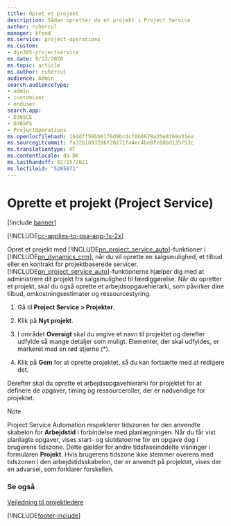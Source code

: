 ```yaml
---
title: Opret et projekt
description: Sådan opretter du et projekt i Project Service
author: ruhercul
manager: kfend
ms.service: project-operations
ms.custom:
- dyn365-projectservice
ms.date: 8/13/2020
ms.topic: article
ms.author: ruhercul
audience: Admin
search.audienceType:
- admin
- customizer
- enduser
search.app:
- D365CE
- D365PS
- ProjectOperations
ms.openlocfilehash: 164dff56bb61f6d9bc4cf0b0678a25e0169a31ee
ms.sourcegitcommit: fa32b1893286f20271fa4ec4be8fc68bd135f53c
ms.translationtype: HT
ms.contentlocale: da-DK
ms.lasthandoff: 02/15/2021
ms.locfileid: "5285071"
---
```

# <a name="create-a-project-project-service"></a>Oprette et projekt (Project Service)

[!include [banner](../includes/psa-now-project-operations.md)]

[!INCLUDE[cc-applies-to-psa-app-1x-2x](../includes/cc-applies-to-psa-app-1x-2x.md)]

Opret et projekt med [!INCLUDE[pn_project_service_auto](../includes/pn-project-service-auto.md)]-funktioner i [!INCLUDE[pn_dynamics_crm](../includes/pn-dynamics-crm.md)], når du vil oprette en salgsmulighed, et tilbud eller en kontrakt for projektbaserede servicer. [!INCLUDE[pn_project_service_auto](../includes/pn-project-service-auto.md)]-funktionerne hjælper dig med at administrere dit projekt fra salgsmulighed til færdiggørelse. Når du opretter et projekt, skal du også oprette et arbejdsopgavehierarki, som påvirker dine tilbud, omkostningsestimater og ressourcestyring.  
  
1.  Gå til **Project Service > Projekter**.  
  
2.  Klik på **Nyt projekt**.  
  
3.  I området **Oversigt** skal du angive et navn til projektet og derefter udfylde så mange detaljer som muligt. Elementer, der skal udfyldes, er markeret med en rød stjerne (*).  
  
4.  Klik på **Gem** for at oprette projektet, så du kan fortsætte med at redigere det.  
  
Derefter skal du oprette et arbejdsopgavehierarki for projektet for at definere de opgaver, timing og ressourceroller, der er nødvendige for projektet.  

> [!NOTE]
> Project Service Automation respekterer tidszonen for den anvendte skabelon for **Arbejdstid** i forbindelse med planlægningen. Når du får vist planlagte opgaver, vises start- og slutdatoerne for en opgave dog i brugerens tidszone. Dette gælder for andre tidsfaseinddelte visninger i formularen **Projekt**. Hvis brugerens tidszone ikke stemmer overens med tidszonen i den arbejdstidsskabelon, der er anvendt på projektet, vises der en advarsel, som forklarer forskellen. 
  
### <a name="see-also"></a>Se også  
 [Vejledning til projektledere](../psa/project-manager-guide.md)


[!INCLUDE[footer-include](../includes/footer-banner.md)]
